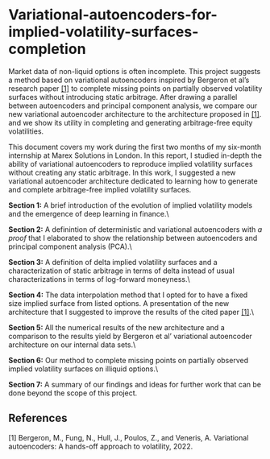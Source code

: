 # Variational-autoencoders-for-implied-volatility-surfaces-completion

Market data of non-liquid options is often incomplete. This project suggests a method based
on variational autoencoders inspired by Bergeron et al’s research paper [[1]](#1) to complete missing
points on partially observed volatility surfaces without introducing static arbitrage. After
drawing a parallel between autoencoders and principal component analysis, we compare our
new variational autoencoder architecture to the architecture proposed in [[1]](#1). and we show its
utility in completing and generating arbitrage-free equity volatilities.

This document covers my work during the first two months of my six-month internship
at Marex Solutions in London. In this report, I studied in-depth the ability of variational
autoencoders to reproduce implied volatility surfaces without creating any static arbitrage.
In this work, I suggested a new variational autoencoder architecture dedicated to learning
how to generate and complete arbitrage-free implied volatility surfaces.


**Section 1:** A brief introduction of the evolution of implied volatility models and the
emergence of deep learning in finance.\

**Section 2:** A definintion of deterministic and variational autoencoders with *a proof* that
I elaborated to show the relationship between autoencoders and principal component analysis
(PCA).\

**Section 3:** A definition of delta implied volatility surfaces and a characterization of
static arbitrage in terms of delta instead of usual characterizations in terms of log-forward
moneyness.\

**Section 4:** The data interpolation method that I opted for to have a fixed size implied
surface from listed options. A presentation of the new architecture that I suggested to improve
the results of the cited paper [[1]](#1).\

**Section 5:** All the numerical results of the new architecture and a comparison to the
results yield by Bergeron et al’ variational autoencoder architecture on our internal data sets.\

**Section 6:** Our method to complete missing points on partially observed implied volatility
surfaces on illiquid options.\

**Section 7:** A summary of our findings and ideas for further work that can be done
beyond the scope of this project.

## References
<a id="1">[1]</a> 
Bergeron, M., Fung, N., Hull, J., Poulos, Z., and Veneris, A. Variational
autoencoders: A hands-off approach to volatility, 2022.
